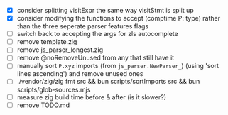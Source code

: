 - [x] consider splitting visitExpr the same way visitStmt is split up
- [x] consider modifying the functions to accept (comptime P: type) rather than the three seperate parser features flags
- [ ] switch back to accepting the args for zls autocomplete
- [ ] remove template.zig
- [ ] remove js_parser_longest.zig
- [ ] remove @noRemoveUnused from any that still have it
- [ ] manually sort `P.xyz` imports (from `js_parser.NewParser_`) (using 'sort lines ascending') and remove unused ones
- [ ] ./vendor/zig/zig fmt src && bun scripts/sortImports src && bun scripts/glob-sources.mjs
- [ ] measure zig build time before & after (is it slower?)
- [ ] remove TODO.md
